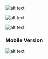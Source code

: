 ![alt text](https://github.com/kuldeepsaini2003s/Building-Video-Streaming-platform-YouTube-from-Scratch/blob/main/src/Images/fornt-1.png?raw=true)

























![alt text](https://github.com/kuldeepsaini2003s/Building-Video-Streaming-platform-YouTube-from-Scratch/blob/main/src/Images/front-2.png?raw=true)






























![alt text](https://github.com/kuldeepsaini2003s/Building-Video-Streaming-platform-YouTube-from-Scratch/blob/main/src/Images/front-3.png?raw=true)
























### Mobile Version
![alt text](https://github.com/kuldeepsaini2003s/Building-Video-Streaming-platform-YouTube-from-Scratch/blob/main/src/Images/mobile.png?raw=true)




